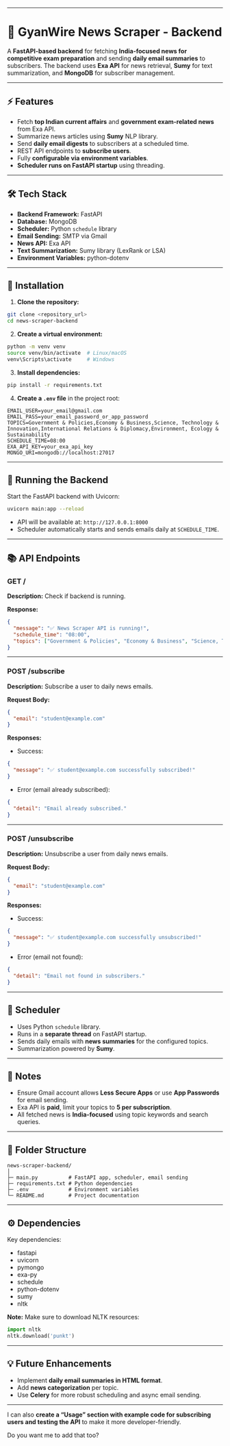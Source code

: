 
---

# 📰 GyanWire News Scraper - Backend

A **FastAPI-based backend** for fetching **India-focused news for competitive exam preparation** and sending **daily email summaries** to subscribers. The backend uses **Exa API** for news retrieval, **Sumy** for text summarization, and **MongoDB** for subscriber management.

---

## ⚡ Features

* Fetch **top Indian current affairs** and **government exam-related news** from Exa API.
* Summarize news articles using **Sumy** NLP library.
* Send **daily email digests** to subscribers at a scheduled time.
* REST API endpoints to **subscribe users**.
* Fully **configurable via environment variables**.
* **Scheduler runs on FastAPI startup** using threading.

---

## 🛠 Tech Stack

* **Backend Framework:** FastAPI
* **Database:** MongoDB
* **Scheduler:** Python `schedule` library
* **Email Sending:** SMTP via Gmail
* **News API:** Exa API
* **Text Summarization:** Sumy library (LexRank or LSA)
* **Environment Variables:** python-dotenv

---

## 🔧 Installation

1. **Clone the repository:**

```bash
git clone <repository_url>
cd news-scraper-backend
```

2. **Create a virtual environment:**

```bash
python -m venv venv
source venv/bin/activate  # Linux/macOS
venv\Scripts\activate     # Windows
```

3. **Install dependencies:**

```bash
pip install -r requirements.txt
```

4. **Create a `.env` file** in the project root:

```env
EMAIL_USER=your_email@gmail.com
EMAIL_PASS=your_email_password_or_app_password
TOPICS=Government & Policies,Economy & Business,Science, Technology & Innovation,International Relations & Diplomacy,Environment, Ecology & Sustainability
SCHEDULE_TIME=08:00
EXA_API_KEY=your_exa_api_key
MONGO_URI=mongodb://localhost:27017
```

---

## 🚀 Running the Backend

Start the FastAPI backend with Uvicorn:

```bash
uvicorn main:app --reload
```

* API will be available at: `http://127.0.0.1:8000`
* Scheduler automatically starts and sends emails daily at `SCHEDULE_TIME`.

---

## 📚 API Endpoints

### **GET /**

**Description:** Check if backend is running.

**Response:**

```json
{
  "message": "✅ News Scraper API is running!",
  "schedule_time": "08:00",
  "topics": ["Government & Policies", "Economy & Business", "Science, Technology & Innovation", "International Relations & Diplomacy", "Environment, Ecology & Sustainability"]
}
```

---

### **POST /subscribe**

**Description:** Subscribe a user to daily news emails.

**Request Body:**

```json
{
  "email": "student@example.com"
}
```

**Responses:**

* Success:

```json
{
  "message": "✅ student@example.com successfully subscribed!"
}
```

* Error (email already subscribed):

```json
{
  "detail": "Email already subscribed."
}
```

---

### **POST /unsubscribe**

**Description:** Unsubscribe a user from daily news emails.

**Request Body:**

```json
{
  "email": "student@example.com"
}
```

**Responses:**

* Success:

```json
{
  "message": "✅ student@example.com successfully unsubscribed!"
}
```

* Error (email not found):

```json
{
  "detail": "Email not found in subscribers."
}
```

---

## 📌 Scheduler

* Uses Python `schedule` library.
* Runs in a **separate thread** on FastAPI startup.
* Sends daily emails with **news summaries** for the configured topics.
* Summarization powered by **Sumy**.

---

## 🔑 Notes

* Ensure Gmail account allows **Less Secure Apps** or use **App Passwords** for email sending.
* Exa API is **paid**, limit your topics to **5 per subscription**.
* All fetched news is **India-focused** using topic keywords and search queries.

---

## 📝 Folder Structure

```
news-scraper-backend/
│
├─ main.py          # FastAPI app, scheduler, email sending
├─ requirements.txt # Python dependencies
├─ .env             # Environment variables
└─ README.md        # Project documentation
```

---

## ⚙️ Dependencies

Key dependencies:

* fastapi
* uvicorn
* pymongo
* exa-py
* schedule
* python-dotenv
* sumy
* nltk

**Note:** Make sure to download NLTK resources:

```python
import nltk
nltk.download('punkt')
```

---

## 💡 Future Enhancements

* Implement **daily email summaries in HTML format**.
* Add **news categorization** per topic.
* Use **Celery** for more robust scheduling and async email sending.

---

I can also **create a “Usage” section with example code for subscribing users and testing the API** to make it more developer-friendly.

Do you want me to add that too?
